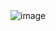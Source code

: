 <img src="https://scontent.fbkk13-2.fna.fbcdn.net/v/t1.0-9/121005261_1649490535212578_4748349519308229525_o.jpg?_nc_cat=107&_nc_sid=e3f864&_nc_eui2=AeFbiyih2fdW0wuIIPpU3KHcibNPtYDNFjaJs0-1gM0WNtRDVYc7_RMceYf3veekBWocPbCED4qGkHF5XMW9YEco&_nc_ohc=V-TLkOBgXikAX9jGyJ0&_nc_oc=AQkK5ebuIeq7xKSQdUeyyK6SPLV7tq-_aXjyg5NdFqM5RYPzYcU76t8cYD9SIX5lhRA&_nc_ht=scontent.fbkk13-2.fna&oh=3c755acf910cebc83360309acbe63c1d&oe=5FA86B27" alt="image"  />

 <!-- <img src="https://i.ibb.co/Gdy6nyV/new.gif" alt="new" width="30"/> -->
